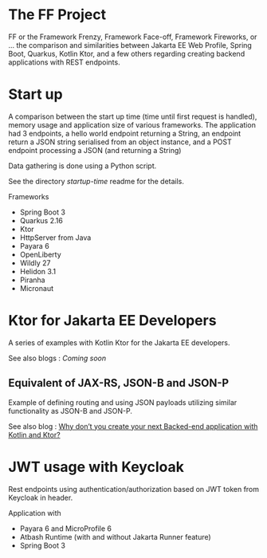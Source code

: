 # The FF Project

FF or the Framework Frenzy, Framework Face-off, Framework Fireworks, or ... the comparison and similarities between Jakarta EE Web Profile, Spring Boot, Quarkus, Kotlin Ktor, and a few others regarding creating backend applications with REST endpoints.


# Start up

A comparison between the start up time (time until first request is handled), memory usage and application size of various frameworks.  The application had 3 endpoints, a hello world endpoint returning a String, an endpoint return a JSON string serialised from an object instance, and a POST endpoint processing a JSON (and returning a String)

Data gathering is done using a Python script.

See the directory _startup-time_ readme for the details.

Frameworks

- Spring Boot 3
- Quarkus 2.16
- Ktor 
- HttpServer from Java
- Payara 6
- OpenLiberty
- Wildly 27
- Helidon 3.1
- Piranha
- Micronaut



# Ktor for Jakarta EE Developers

A series of examples with Kotlin Ktor for the Jakarta EE developers.

See also blogs : *Coming soon*

## Equivalent of JAX-RS, JSON-B and JSON-P

Example of defining routing and using JSON payloads utilizing similar functionality as JSON-B and JSON-P.

See also blog : [Why don’t you create your next Backed-end application with Kotlin and Ktor?](https://www.atbash.be/2023/05/02/why-dont-you-create-your-next-backed-end-application-with-kotlin-and-ktor/)

# JWT usage with Keycloak

Rest endpoints using authentication/authorization based on JWT token from Keycloak in header.

Application with

- Payara 6 and MicroProfile 6
- Atbash Runtime (with and without Jakarta Runner feature)
- Spring Boot 3
